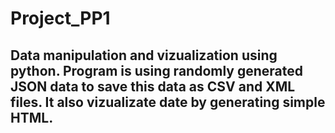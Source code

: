 # Project_PP1

## Data manipulation and vizualization using python. Program is using randomly generated JSON data to save this data as CSV and XML files. It also vizualizate date by generating simple HTML.